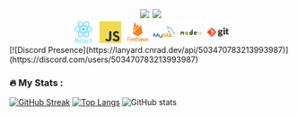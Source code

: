 <div id="header" align="center" style="font-size: 20px">
<!-- <img src="https://media4.giphy.com/media/HwBlFQZFcAoUcPHZdX/giphy.gif?cid=ecf05e47kpe1gxtyrpfaq427e75p7u9zx0pqsru29wqwl3pr&rid=giphy.gif&ct=s"></img> -->
<img src="https://img.shields.io/website?down_message=is%20down&label=yourauth.vn&style=flat-square&up_message=is%20up&url=https%3A%2F%2Fyourauth.vn"></img>
<img src="https://img.shields.io/discord/890741284745138226?style=flat-squarehttps://img.shields.io/discord/890741284745138226?style=flat-square"></img>
</div>
<div align="center">
  <img src="https://github.com/devicons/devicon/blob/master/icons/react/react-original-wordmark.svg" title="React" alt="React" width="40" height="40"/>&nbsp;
  <img src="https://github.com/devicons/devicon/blob/master/icons/javascript/javascript-original.svg" title="JavaScript" alt="JavaScript" width="40" height="40"/>&nbsp;
  <img src="https://github.com/devicons/devicon/blob/master/icons/firebase/firebase-plain-wordmark.svg" title="Firebase" alt="Firebase" width="40" height="40"/>&nbsp;
  <img src="https://github.com/devicons/devicon/blob/master/icons/mysql/mysql-original-wordmark.svg" title="MySQL"  alt="MySQL" width="40" height="40"/>&nbsp;
  <img src="https://github.com/devicons/devicon/blob/master/icons/nodejs/nodejs-original-wordmark.svg" title="NodeJS" alt="NodeJS" width="40" height="40"/>&nbsp;
  <img src="https://github.com/devicons/devicon/blob/master/icons/git/git-original-wordmark.svg" title="Git" **alt="Git" width="40" height="40"/>
</div>
[![Discord Presence](https://lanyard.cnrad.dev/api/503470783213993987)](https://discord.com/users/503470783213993987)

### :fire: My Stats :
[![GitHub Streak](http://github-readme-streak-stats.herokuapp.com?user=duyneuser-dev&theme=dark&background=000000)](https://git.io/streak-stats)
[![Top Langs](https://github-readme-stats.vercel.app/api/top-langs/?username=duyneuser-dev)](https://github.com/anuraghazra/github-readme-stats)
![GitHub stats](https://github-readme-stats.vercel.app/api?username=duyneuser-dev&show_icons=true&theme=transparent)
